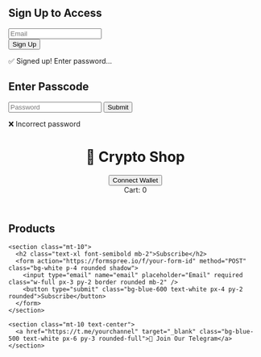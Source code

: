 <!DOCTYPE html>
<html lang="en">
<head>
  <meta charset="UTF-8" />
  <title>Crypto Shop</title>
  <meta name="viewport" content="width=device-width, initial-scale=1.0" />
  <script src="https://cdn.tailwindcss.com"></script>
  <script src="https://cdn.jsdelivr.net/npm/ethers@6.7.0/dist/ethers.umd.min.js"></script>
  <script src="https://www.google.com/recaptcha/api.js" async defer></script>
</head>
<body class="bg-gray-100 font-sans">

<!-- Firebase (Optional) -->
<script type="module">
  import { initializeApp } from "https://www.gstatic.com/firebasejs/10.11.0/firebase-app.js";
  const firebaseConfig = {
    apiKey: "AIza...yourkey...",
    authDomain: "yourproject.firebaseapp.com",
    projectId: "yourproject",
    storageBucket: "yourproject.appspot.com",
    messagingSenderId: "123456789",
    appId: "yourappid"
  };
  const app = initializeApp(firebaseConfig);
</script>

<!-- Signup Overlay -->
<div id="signupOverlay" class="fixed inset-0 bg-white flex flex-col items-center justify-center z-50">
  <h2 class="text-2xl font-bold mb-4">Sign Up to Access</h2>
  <form id="signupForm" action="https://formspree.io/f/your-form-id" method="POST" class="space-y-4 w-80">
    <input type="email" name="email" placeholder="Email" required class="w-full px-4 py-2 border rounded" />
    <div class="g-recaptcha" data-sitekey="your-site-key"></div>
    <button type="submit" class="w-full bg-blue-600 text-white py-2 rounded">Sign Up</button>
  </form>
  <p id="signupSuccess" class="text-green-600 mt-4 hidden">✅ Signed up! Enter password...</p>
</div>

<!-- Passcode Overlay -->
<div id="passcodeOverlay" class="fixed inset-0 bg-white flex flex-col items-center justify-center z-40 hidden">
  <h2 class="text-xl font-bold mb-4">Enter Passcode</h2>
  <input id="passInput" type="password" placeholder="Password" class="px-4 py-2 border rounded mb-3" />
  <button onclick="checkPassword()" class="bg-green-600 text-white px-6 py-2 rounded">Submit</button>
  <p id="passError" class="text-red-500 mt-2 hidden">❌ Incorrect password</p>
</div>

<!-- Main Site -->
<div id="mainSite" class="hidden">
  <header class="bg-white shadow p-4 flex justify-between items-center">
    <h1 class="text-xl font-bold">🛒 Crypto Shop</h1>
    <div class="flex items-center space-x-4">
      <button id="connectButton" class="bg-indigo-600 text-white px-4 py-2 rounded">Connect Wallet</button>
      <div id="cart" class="bg-white border px-3 py-2 rounded shadow text-sm">Cart: 0</div>
    </div>
  </header>

  <main class="max-w-4xl mx-auto p-6">
    <section>
      <h2 class="text-xl font-semibold mb-4">Products</h2>
      <div id="productList" class="grid grid-cols-1 sm:grid-cols-3 gap-4"></div>
    </section>

    <section class="mt-10">
      <h2 class="text-xl font-semibold mb-2">Subscribe</h2>
      <form action="https://formspree.io/f/your-form-id" method="POST" class="bg-white p-4 rounded shadow">
        <input type="email" name="email" placeholder="Email" required class="w-full px-3 py-2 border rounded mb-2" />
        <button type="submit" class="bg-blue-600 text-white px-4 py-2 rounded">Subscribe</button>
      </form>
    </section>

    <section class="mt-10 text-center">
      <a href="https://t.me/yourchannel" target="_blank" class="bg-blue-500 text-white px-6 py-3 rounded-full">💬 Join Our Telegram</a>
    </section>
  </main>
</div>

<script>
  const PASSCODE = "your-password";
  const USDC_ADDRESS = "0x2791Bca1f2de4661ED88A30C99A7a9449Aa84174";
  const MY_WALLET = "your-wallet-address";
  const USDC_ABI = ["function transfer(address to, uint amount) returns (bool)", "function decimals() view returns (uint8)"];
  let cart = [];
  let signer;

  const products = [
    { id: 1, name: "Hoodie", emoji: "🧥", price: 5 },
    { id: 2, name: "Sticker", emoji: "📦", price: 1.5 },
    { id: 3, name: "Cup", emoji: "☕", price: 2.5 }
  ];

  // Signup
  document.getElementById("signupForm").addEventListener("submit", async function (e) {
    e.preventDefault();
    const form = e.target;
    const data = new FormData(form);
    const res = await fetch(form.action, { method: form.method, body: data, headers: { 'Accept': 'application/json' }});
    if (res.ok) {
      document.getElementById("signupSuccess").classList.remove("hidden");
      setTimeout(() => {
        document.getElementById("signupOverlay").classList.add("hidden");
        document.getElementById("passcodeOverlay").classList.remove("hidden");
      }, 1500);
    } else {
      alert("❌ Signup failed.");
    }
  });

  function checkPassword() {
    const input = document.getElementById("passInput").value;
    if (input === PASSCODE) {
      document.getElementById("passcodeOverlay").classList.add("hidden");
      document.getElementById("mainSite").classList.remove("hidden");
    } else {
      document.getElementById("passError").classList.remove("hidden");
    }
  }

  document.getElementById("connectButton").addEventListener("click", async () => {
    if (!window.ethereum) return alert("Please install MetaMask.");
    const provider = new ethers.BrowserProvider(window.ethereum);
    await provider.send("eth_requestAccounts", []);
    signer = await provider.getSigner();
    const addr = await signer.getAddress();
    document.getElementById("connectButton").textContent = `Connected: ${addr.slice(0, 6)}...${addr.slice(-4)}`;
  });

  function addToCart(id) {
    const product = products.find(p => p.id === id);
    cart.push(product);
    document.getElementById("cart").textContent = `Cart: ${cart.length}`;
  }

  function renderProducts() {
    const container = document.getElementById("productList");
    container.innerHTML = "";
    products.forEach(p => {
      const el = document.createElement("div");
      el.className = "bg-white p-4 rounded shadow text-center";
      el.innerHTML = `
        <div class="text-5xl mb-2">${p.emoji}</div>
        <h3 class="font-semibold">${p.name}</h3>
        <p class="text-gray-500 mb-2">$${p.price}</p>
        <button onclick="addToCart(${p.id})" class="bg-indigo-600 text-white px-3 py-1 rounded">Add to Cart</button>
        <button onclick="payUSDC(${p.price})" class="mt-2 bg-green-600 text-white px-3 py-1 rounded">Pay USDC</button>
      `;
      container.appendChild(el);
    });
  }

  async function payUSDC(amount) {
    if (!signer) return alert("🔌 Connect wallet first.");
    const contract = new ethers.Contract(USDC_ADDRESS, USDC_ABI, signer);
    const decimals = await contract.decimals();
    const value = ethers.parseUnits(amount.toString(), decimals);
    const tx = await contract.transfer(MY_WALLET, value);
    alert("✅ Payment sent! Tx: " + tx.hash);
  }

  renderProducts();
</script>
</body>
</html>





     
     
